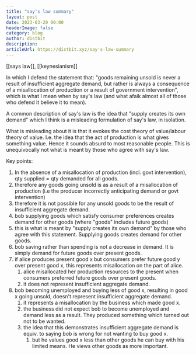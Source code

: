 ```yaml
---
title: "say's law summary"
layout: post
date: 2023-03-20 00:00
headerImage: false
category: blog
author: distbit
description:
articleUrl: https://distbit.xyz/say's-law-summary
---
```


[[says law]], [[keynesianism]]

In which I defend the statement that: "goods remaining unsold is never a result of insufficient aggregate demand, but rather is always a consequence of a misallocation of production or a result of government intervention", which is what I mean when by say's law (and what afaik almost all of those who defend it believe it to mean).

A common description of say's law is the idea that "supply creates its own demand" which I think is a misleading formulation of say's law, in isolation.

What is misleading about it is that it evokes the cost theory of value/labour theory of value. I.e. the idea that the act of production is what gives something value. Hence it sounds absurd to most reasonable people. This is unequivocally not what is meant by those who agree with say's law.  


Key points:
1. In the absence of a misallocation of production (incl. govt intervention), qty supplied = qty demanded for all goods.
2. therefore any goods going unsold is as a result of a misallocation of production (i.e the producer incorrectly anticipating demand or govt intervention)
3. therefore it is not possible for any unsold goods to be the result of insufficient aggregate demand.
4. bob supplying goods which satisfy consumer preferences creates demand for other goods (where "goods" includes future goods)
5. this is what is meant by "supply creates its own demand" by those who agree with this statement. Supplying goods creates demand for other goods. 
6. bob saving rather than spending is not a decrease in demand. It is simply demand for future goods over present goods.
7. if alice produces present good x but consumers prefer future good y over present good x, this represents misallocation on the part of alice. 
    1. alice misallocated her production resources to the present when consumers preferred future goods over present goods.
    2. it does not represent insufficient aggregate demand.
8. bob becoming unemployed and buying less of good x, resulting in good x going unsold, doesn't represent insufficient aggregate demand.
    1. it represents a misallocation by the business which made good x. 
    2. the business did not expect bob to become unemployed and demand less as a result. They produced something which turned out not to be wanted.
    3. the idea that this demonstrates insufficient aggregate demand is equiv. to saying bob is wrong for not wanting to buy good x.
        1. but he values good x less than other goods he can buy with his limited means. He views other goods as more important.